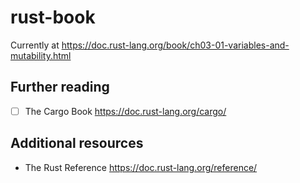 # rust-book

Currently at https://doc.rust-lang.org/book/ch03-01-variables-and-mutability.html

## Further reading

- [ ] The Cargo Book https://doc.rust-lang.org/cargo/

## Additional resources

- The Rust Reference https://doc.rust-lang.org/reference/

